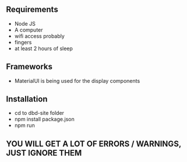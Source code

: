 ## Requirements
- Node JS 
- A computer
- wifi access probably
- fingers
- at least 2 hours of sleep

## Frameworks
- MaterialUI is being used for the display components

## Installation
- cd to dbd-site folder
- npm install package.json
- npm run

## YOU WILL GET A LOT OF ERRORS / WARNINGS, JUST IGNORE THEM ##
